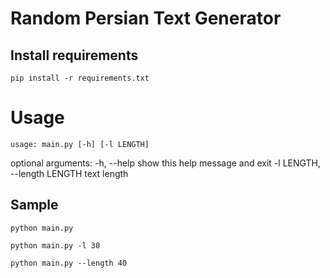 # Random Persian Text Generator
## Install requirements
``
pip install -r requirements.txt
``
# Usage
``
usage: main.py [-h] [-l LENGTH]
``

optional arguments:
  -h, --help            show this help message and exit
  -l LENGTH, --length LENGTH
                        text length

## Sample
``
python main.py
``

``
python main.py -l 30
``

``
python main.py --length 40
``